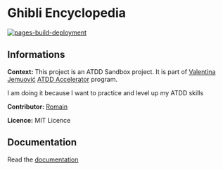 # Ghibli Encyclopedia

[![pages-build-deployment](https://github.com/RomainChamb/ghibli-encyclopedia/actions/workflows/pages/pages-build-deployment/badge.svg)](https://github.com/RomainChamb/ghibli-encyclopedia/actions/workflows/pages/pages-build-deployment)

## Informations

**Context:** This project is an ATDD Sandbox project. It is part of [Valentina Jemuović](https://www.linkedin.com/in/valentinajemuovic) 
[ATDD Accelerator](https://atdd-accelerator.optivem.com/) program.

I am doing it because I want to practice and level up my ATDD skills

**Contributor:** [Romain](https://github.com/RomainChamb)

**Licence:** MIT Licence

## Documentation

Read the [documentation](https://romainchamb.github.io/ghibli-encyclopedia/)
